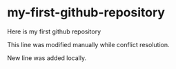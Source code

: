 # my-first-github-repository
Here is my first github repository

This line was modified manually while conflict resolution.

New line was added locally.